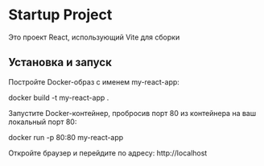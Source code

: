 # Startup Project

Это проект React, использующий Vite для сборки

## Установка и запуск

Постройте Docker-образ с именем my-react-app:

docker build -t my-react-app .

Запустите Docker-контейнер, пробросив порт 80 из контейнера на ваш локальный порт 80:

docker run -p 80:80 my-react-app

Откройте браузер и перейдите по адресу: http://localhost

